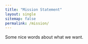```yaml
---
title: "Mission Statement"
layout: single
sitemap: false
permalink: /mission/
---
```


Some nice words about what we want.



